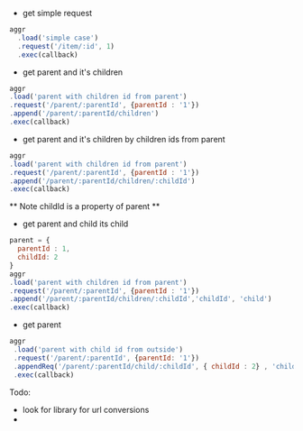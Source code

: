 -  get simple request 
```javascript 
aggr
  .load('simple case')
  .request('/item/:id', 1)
  .exec(callback)
````

-  get parent and it's children 
```javascript 
aggr
.load('parent with children id from parent')
.request('/parent/:parentId', {parentId : '1'})
.append('/parent/:parentId/children')
.exec(callback)
```

-  get parent and it's children by children ids from parent
```javascript 
aggr
.load('parent with children id from parent')
.request('/parent/:parentId', {parentId : '1'})
.append('/parent/:parentId/children/:childId')
.exec(callback)
```
** Note childId is a property of parent ** 

-  get parent and child its child  
```javascript 
parent = {
  parentId : 1, 
  childId: 2 
}
aggr
.load('parent with children id from parent')
.request('/parent/:parentId', {parentId : '1'})
.append('/parent/:parentId/children/:childId','childId', 'child')
.exec(callback)
```
- get parent
```javascript 
aggr
 .load('parent with child id from outside')
 .request('/parent/:parentId', {parentId: '1'})
 .appendReq('/parent/:parentId/child/:childId', { childId : 2} , 'child')
 .exec(callback) 
 ``` 

 Todo: 
 - look for library for url conversions 
 - 